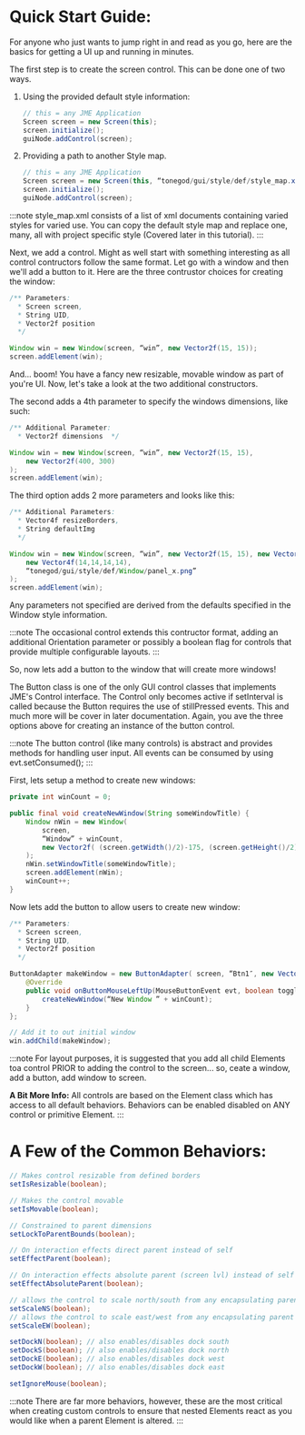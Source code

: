 Quick Start Guide:
==================

For anyone who just wants to jump right in and read as you go, here are
the basics for getting a UI up and running in minutes.

The first step is to create the screen control. This can be done one of
two ways.

1.  Using the provided default style information:

    ```java
    // this = any JME Application
    Screen screen = new Screen(this);
    screen.initialize();
    guiNode.addControl(screen);
    ```

2.  Providing a path to another Style map.

    ```java
    // this = any JME Application
    Screen screen = new Screen(this, “tonegod/gui/style/def/style_map.xml”);
    screen.initialize();
    guiNode.addControl(screen);
    ```

:::note
style\_map.xml consists of a list of xml documents containing varied
styles for varied use. You can copy the default style map and replace
one, many, all with project specific style (Covered later in this
tutorial).
:::

Next, we add a control. Might as well start with something interesting
as all control contructors follow the same format. Let go with a window
and then we'll add a button to it. Here are the three contrustor choices
for creating the window:

```java
/** Parameters:
  * Screen screen,
  * String UID,
  * Vector2f position
  */

Window win = new Window(screen, “win”, new Vector2f(15, 15));
screen.addElement(win);
```

And... boom! You have a fancy new resizable, movable window as part of
you're UI. Now, let's take a look at the two additional constructors.

The second adds a 4th parameter to specify the windows dimensions, like
such:

```java
/** Additional Parameter:
  * Vector2f dimensions  */

Window win = new Window(screen, “win”, new Vector2f(15, 15),
    new Vector2f(400, 300)
);
screen.addElement(win);
```

The third option adds 2 more parameters and looks like this:

```java
/** Additional Parameters:
  * Vector4f resizeBorders,
  * String defaultImg
  */

Window win = new Window(screen, “win”, new Vector2f(15, 15), new Vector2f(400, 300),
    new Vector4f(14,14,14,14),
    “tonegod/gui/style/def/Window/panel_x.png”
);
screen.addElement(win);
```

Any parameters not specified are derived from the defaults specified in
the Window style information.

:::note
The occasional control extends this contructor format, adding an
additional Orientation parameter or possibly a boolean flag for controls
that provide multiple configurable layouts.
:::

So, now lets add a button to the window that will create more windows!

The Button class is one of the only GUI control classes that implements
JME's Control interface. The Control only becomes active if setInterval
is called because the Button requires the use of stillPressed events.
This and much more will be cover in later documentation. Again, you ave
the three options above for creating an instance of the button control.

:::note
The button control (like many controls) is abstract and provides methods
for handling user input. All events can be consumed by using
evt.setConsumed();
:::

First, lets setup a method to create new windows:

```java
private int winCount = 0;

public final void createNewWindow(String someWindowTitle) {
    Window nWin = new Window(
        screen,
        “Window” + winCount,
        new Vector2f( (screen.getWidth()/2)-175, (screen.getHeight()/2)-100 )
    );
    nWin.setWindowTitle(someWindowTitle);
    screen.addElement(nWin);
    winCount++;
}
```

Now lets add the button to allow users to create new window:

```java
/** Parameters:
  * Screen screen,
  * String UID,
  * Vector2f position
  */

ButtonAdapter makeWindow = new ButtonAdapter( screen, “Btn1″, new Vector2f(15, 55) ) {
    @Override
    public void onButtonMouseLeftUp(MouseButtonEvent evt, boolean toggled) {
        createNewWindow(“New Window ” + winCount);
    }
};

// Add it to out initial window
win.addChild(makeWindow);
```

:::note
For layout purposes, it is suggested that you add all child Elements toa
control PRIOR to adding the control to the screen... so, ceate a window,
add a button, add window to screen.

**A Bit More Info:** All controls are based on the Element class which
has access to all default behaviors. Behaviors can be enabled disabled
on ANY control or primitive Element.
:::

A Few of the Common Behaviors:
==============================

```java
// Makes control resizable from defined borders
setIsResizable(boolean);

// Makes the control movable
setIsMovable(boolean);

// Constrained to parent dimensions
setLockToParentBounds(boolean);

// On interaction effects direct parent instead of self
setEffectParent(boolean);

// On interaction effects absolute parent (screen lvl) instead of self
setEffectAbsoluteParent(boolean);

// allows the control to scale north/south from any encapsulating parent resize
setScaleNS(boolean);
// allows the control to scale east/west from any encapsulating parent resize
setScaleEW(boolean);

setDockN(boolean); // also enables/disables dock south
setDockS(boolean); // also enables/disables dock north
setDockE(boolean); // also enables/disables dock west
setDockW(boolean); // also enables/disables dock east

setIgnoreMouse(boolean);
```

:::note
There are far more behaviors, however, these are the most critical when
creating custom controls to ensure that nested Elements react as you
would like when a parent Element is altered.
:::
